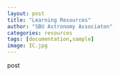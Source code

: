 ```yaml
---
layout: post
title: "Learning Resources"
author: "SBU Astronomy Associaton"
categories: resources
tags: [documentation,sample]
image: IC.jpg
---
```







post